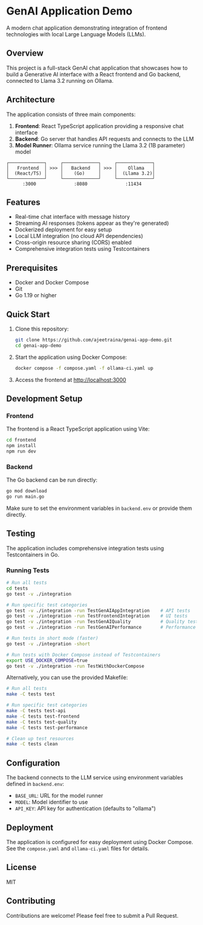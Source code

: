 # GenAI Application Demo

A modern chat application demonstrating integration of frontend technologies with local Large Language Models (LLMs).

## Overview

This project is a full-stack GenAI chat application that showcases how to build a Generative AI interface with a React frontend and Go backend, connected to Llama 3.2 running on Ollama.

## Architecture

The application consists of three main components:

1. **Frontend**: React TypeScript application providing a responsive chat interface
2. **Backend**: Go server that handles API requests and connects to the LLM
3. **Model Runner**: Ollama service running the Llama 3.2 (1B parameter) model

```
┌─────────────┐     ┌─────────────┐     ┌─────────────┐
│   Frontend  │ >>> │   Backend   │ >>> │    Ollama   │
│  (React/TS) │     │    (Go)     │     │  (Llama 3.2)│
└─────────────┘     └─────────────┘     └─────────────┘
      :3000              :8080              :11434
```

## Features

- Real-time chat interface with message history
- Streaming AI responses (tokens appear as they're generated)
- Dockerized deployment for easy setup
- Local LLM integration (no cloud API dependencies)
- Cross-origin resource sharing (CORS) enabled
- Comprehensive integration tests using Testcontainers

## Prerequisites

- Docker and Docker Compose
- Git
- Go 1.19 or higher

## Quick Start

1. Clone this repository:
   ```bash
   git clone https://github.com/ajeetraina/genai-app-demo.git
   cd genai-app-demo
   ```

2. Start the application using Docker Compose:
   ```bash
   docker compose -f compose.yaml -f ollama-ci.yaml up
   ```

3. Access the frontend at [http://localhost:3000](http://localhost:3000)

## Development Setup

### Frontend

The frontend is a React TypeScript application using Vite:

```bash
cd frontend
npm install
npm run dev
```

### Backend

The Go backend can be run directly:

```bash
go mod download
go run main.go
```

Make sure to set the environment variables in `backend.env` or provide them directly.

## Testing

The application includes comprehensive integration tests using Testcontainers in Go.

### Running Tests

```bash
# Run all tests
cd tests
go test -v ./integration

# Run specific test categories
go test -v ./integration -run TestGenAIAppIntegration    # API tests
go test -v ./integration -run TestFrontendIntegration    # UI tests
go test -v ./integration -run TestGenAIQuality           # Quality tests
go test -v ./integration -run TestGenAIPerformance       # Performance tests

# Run tests in short mode (faster)
go test -v ./integration -short

# Run tests with Docker Compose instead of Testcontainers
export USE_DOCKER_COMPOSE=true
go test -v ./integration -run TestWithDockerCompose
```

Alternatively, you can use the provided Makefile:

```bash
# Run all tests
make -C tests test

# Run specific test categories
make -C tests test-api
make -C tests test-frontend
make -C tests test-quality
make -C tests test-performance

# Clean up test resources
make -C tests clean
```

## Configuration

The backend connects to the LLM service using environment variables defined in `backend.env`:

- `BASE_URL`: URL for the model runner
- `MODEL`: Model identifier to use
- `API_KEY`: API key for authentication (defaults to "ollama")

## Deployment

The application is configured for easy deployment using Docker Compose. See the `compose.yaml` and `ollama-ci.yaml` files for details.

## License

MIT

## Contributing

Contributions are welcome! Please feel free to submit a Pull Request.
